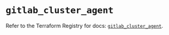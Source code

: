 # `gitlab_cluster_agent`

Refer to the Terraform Registry for docs: [`gitlab_cluster_agent`](https://registry.terraform.io/providers/gitlabhq/gitlab/16.8.1/docs/resources/cluster_agent).
